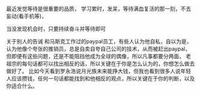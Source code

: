 最近发觉等待是很重要的品质，
学习累时，发呆，等待满血复活的那一刻，不去妄动(看手机等)，

当没发现机会时，只要持续奋斗并等待即可

关于别人的告诫
和马斯克工作过的paypal员工，有些人认为他自私，自以为是，认为他像个夸张的推销员，总是自卖自夸自己公司的技术，从而被赶出paypal，但即便有这些问题，还是不能阻挡他成为全球的偶像，所以凡事都要分两面，
老祖宗的每句话都可以找出相反的话，所以关键在于你是怎么认为的，你想怎么做去做好了。
比如今天看到罗永浩说月光族未来能挣大钱，但我也看到很多人说年轻人应该攒钱，任何一句话都能找到和他相反的观点，所以关键在于你的判断，以及你适合什么。
